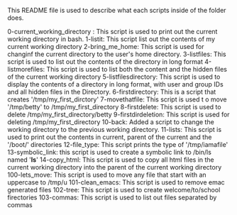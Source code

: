 This README file is used to describe what each scripts inside of the folder does.

0-current_working_directory : This script is used to print out the current working directory in bash.
1-listit: This script list out the contents of my current working directory
2-bring_me_home: This script is used for changinf the current directory to the user's home directory.
3-listfiles: This script is used to list out the contents of the directory in long format
4-listmorefiles: This script is used to list both the content and the hidden files of the current working directory
5-listfilesdirectory: This script is used to display the contents of a directory in long format, with user and group IDs and all hidden files in the Directory.
6-firstdirectory: This is a script that creates '/tmp/my_first_dirctory'
7-movethatfile: This script is used t o move '/tmp/betty' to /tmp/my_first_directory
8-firstdelete: This script is used to delete /tmp/my_first_directory/betty
9-firstdirdeletion: This script is used for deleting /tmp/my_first_directory
10-back: Added a script to change the working directory to the previous working directory.
11-lists: This script is used to print out the contents in current, parent of the current and the '/boot/' directories
12-file_type: This script prints the type of '/tmp/iamafile'
13-symbolic_link: this script is used to create a symbolic link to /bin/ls named '__ls__'
14-copy_html: This script is used to copy all html files in the current working directory into the parent of the current working directory 
100-lets_move: This script is used to move any file that start with an uppercase to /tmp/u
101-clean_emacs: This script is used to remove emac generated files
102-tree: This script is used to create welcome/to/school firectories
103-commas: This script is used to list out files separated by commas
